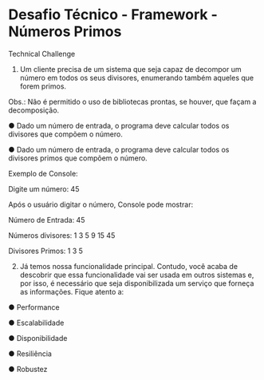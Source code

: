 # Desafio Técnico - Framework - Números Primos

Technical Challenge

1. Um cliente precisa de um sistema que seja capaz de decompor um número em todos os seus divisores, enumerando também aqueles que forem primos.

Obs.: Não é permitido o uso de bibliotecas prontas, se houver, que façam a decomposição.

● Dado um número de entrada, o programa deve calcular todos os divisores que compõem o número.

● Dado um número de entrada, o programa deve calcular todos os divisores primos que compõem o número.

Exemplo de Console:

Digite um número: 45


Após o usuário digitar o número, Console pode mostrar:

Número de Entrada: 45

Números divisores: 1 3 5 9 15 45

Divisores Primos: 1 3 5


2. Já temos nossa funcionalidade principal. Contudo, você acaba de descobrir que essa funcionalidade vai ser usada em outros sistemas e, por isso, é necessário que seja disponibilizada um serviço que forneça as informações. Fique atento a:

● Performance

● Escalabilidade

● Disponibilidade

● Resiliência

● Robustez

